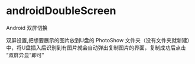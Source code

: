 # androidDoubleScreen
Android 双屏切换

双屏设置,把想要展示的图片放到U盘的 PhotoShow 文件夹（没有文件夹就新建）中，将U盘插入后识别到有图片就会自动弹出复制图片的界面，复制成功后点击 “双屏异显”即可"
